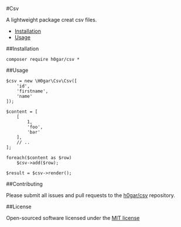 #Csv

A lightweight package creat csv files.

- [Installation](#installation)
- [Usage](#usage)

<a name="installation"></a>
##Installation

	composer require h0gar/csv *

<a name="usage"></a>
##Usage

	$csv = new \H0gar\Csv\Csv([
		'id',
		'firstname',
		'name'
	]);

	$content = [
		[
			1,
			'foo',
			'bar'
		],
		// ..
	];

	foreach($content as $row)
		$csv->add($row);

	$result = $csv->render();

##Contributing

Please submit all issues and pull requests to the [h0gar/csv](http://github.com/h0gar/csv) repository.

##License

Open-sourced software licensed under the [MIT license](http://opensource.org/licenses/MIT)